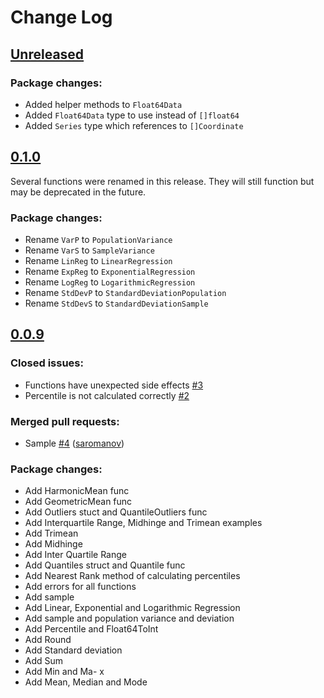 # Change Log

## [Unreleased](https://github.com/montanaflynn/stats/tree/master)

### Package changes:

- Added helper methods to `Float64Data`
- Added `Float64Data` type to use instead of `[]float64`
- Added `Series` type which references to `[]Coordinate`

## [0.1.0](https://github.com/montanaflynn/stats/tree/0.1.0)

Several functions were renamed in this release. They will still function but may be deprecated in the future.

### Package changes:

- Rename `VarP` to `PopulationVariance`
- Rename `VarS` to `SampleVariance`
- Rename `LinReg` to `LinearRegression`
- Rename `ExpReg` to `ExponentialRegression`
- Rename `LogReg` to `LogarithmicRegression`
- Rename `StdDevP` to `StandardDeviationPopulation`
- Rename `StdDevS` to `StandardDeviationSample`

## [0.0.9](https://github.com/montanaflynn/stats/tree/0.0.9)

### Closed issues:

- Functions have unexpected side effects [\#3](https://github.com/montanaflynn/stats/issues/3)
- Percentile is not calculated correctly [\#2](https://github.com/montanaflynn/stats/issues/2)

### Merged pull requests:

- Sample [\#4](https://github.com/montanaflynn/stats/pull/4) ([saromanov](https://github.com/saromanov))

### Package changes:

- Add HarmonicMean func
- Add GeometricMean func
- Add Outliers stuct and QuantileOutliers func
- Add Interquartile Range, Midhinge and Trimean examples
- Add Trimean
- Add Midhinge
- Add Inter Quartile Range
- Add Quantiles struct and Quantile func
- Add Nearest Rank method of calculating percentiles
- Add errors for all functions
- Add sample
- Add Linear, Exponential and Logarithmic Regression 
- Add sample and population variance and deviation 
- Add Percentile and Float64ToInt 
- Add Round 
- Add Standard deviation 
- Add Sum 
- Add Min and Ma- x 
- Add Mean, Median and Mode 
